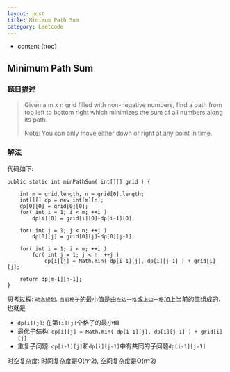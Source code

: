 ```yaml
---
layout: post
title: Minimum Path Sum
category: Leetcode
---
```


* content
{:toc}

## Minimum Path Sum

### 题目描述

> Given a m x n grid filled with non-negative numbers, find a path from top left to bottom right which minimizes the sum of all numbers along its path.
>
> Note: You can only move either down or right at any point in time.

### 解法

代码如下:
		
    public static int minPathSum( int[][] grid ) {

        int m = grid.length, n = grid[0].length;
        int[][] dp = new int[m][n];
        dp[0][0] = grid[0][0];
        for( int i = 1; i < m; ++i )
            dp[i][0] = grid[i][0]+dp[i-1][0];

        for( int j = 1; j < n; ++j )
            dp[0][j] = grid[0][j]+dp[0][j-1];

        for( int i = 1; i < m; ++i )
            for( int j = 1; j < n; ++j )
                dp[i][j] = Math.min( dp[i-1][j], dp[i][j-1] ) + grid[i][j];

        return dp[m-1][n-1];
    }
        
思考过程: `动态规划`. `当前格子`的最小值是由`左边一格`或`上边一格`加上当前的值组成的. 也就是

* `dp[i][j]`: 在第`[i][j]`个格子的最小值
* 最优子结构: `dp[i][j] = Math.min( dp[i-1][j], dp[i][j-1] ) + grid[i][j]`
* 重复子问题: `dp[i-1][j]`和`dp[i][j-1]`中有共同的子问题`dp[i-1][j-1]`

时空复杂度: 时间复杂度是O(n^2), 空间复杂度是O(n^2)